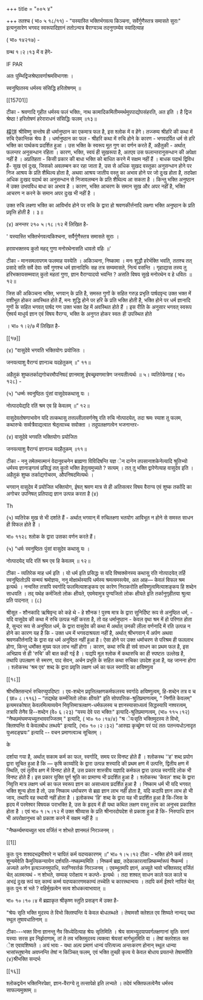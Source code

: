 +++
title = "००५ ४"

+++
ततश्च ( भा० ५ १८/११) - "यस्यास्ति भक्तिर्भगवत्य किञ्चना, सर्वेर्गुणैस्तत्र समासते सुराः" इत्यनुसारेण भगवद स्वरूपादिज्ञानं ततोऽन्यत्र बैराग्यञ्च तदनुगाम्येव स्यादित्याह 

( भा० १४२१७) - 

ग्रन्थ १।२।१३ में व हेंगे- 

IF PAR 

अतः पुम्भिद्विजश्रेष्ठावर्णाश्रमविभागशः । 

स्वनुष्ठितस्य धर्मस्य संसिद्धि हरितोषणम् ॥ 

[[15701]]

टीका - श्रवणादि गृहीत धर्मस्य फलं भक्तिः, नाथ कामादिकमितीममर्थमुपपाद्योपसंहरति, अत इति । है द्विज श्रेष्ठा ! हरितोषणं हरेराराधनं संसिद्धिः फलम् ॥१३॥ 

檬饼 श्रीविष्णु सन्तोष ही धर्मानुष्ठान का एकमात्र फल है, इस श्लोक में व हेंगे। तज्जम्य श्रीहरि की कथा में रुचि ऐकान्तिक श्रेयः है । धर्मानुष्ठान का फल - श्रीहरि कथा में रुचि होने के कारण - भगवदर्पित धर्म से हरि भक्ति का पार्थकय प्रदर्शित हुआ । उस भक्ति के स्वरूप मूत गुण का वर्णन करते हैं, अहैतुकी - अर्थात् फलन्तर अनुसन्धान रहिता । कारण, भक्ति, स्वयं ही सुखरूपा है, अतएव उस फलान्तरानुसन्धान की अपेक्षा नहीं है । अप्रतिहता - किसी प्रकार की बाधा भक्ति को बाधित करने में सक्षम नहीं हैं । बाधक पदार्थ द्विविध हैं- सुख एवं दुःख, जिसको अवलम्बन कर रहा जाता है, उस से अधिक सुखद वस्तुका अनुसन्धान होने पर निज आश्रय के प्रति शैथिल्य होता है, अथवा आश्रय जातीय वस्तु का अभाव होने पर जो दुःख होता है, तदपेक्षा अधिक दुःखद पदार्थ का अनुसन्धान से निजावलम्बन के प्रति शैथिल्य आ सकता है । किन्तु भक्ति अनुष्ठान में उक्त उभयविध बाधा का अभाव है । कारण, भक्ति आचरण के समान सुख और अपर नहीं है, भक्ति आचरण न करने के समान अपर दुःख भी नहीं है । 

उक्त रुचि लक्ष्णा भक्ति का आविर्भाव होने पर रुचि के द्वारा हो श्रवणकीर्त्तनादि लक्ष्णा भक्ति अनुष्ठान के प्रति प्रवृत्ति होती है । ३॥ 

(४) अनन्तर २१० ५।१८।१२ में लिखित है- 

' यस्यास्ति भक्तिर्भगवत्यकिश्चना, सर्वैर्गुणैस्तत्र समासते सुराः । 

हरावभक्तस्य कुतो महद् गुणा मनोरथेनासति धावतो वहिः ॥' 

टीका - मानसमलापगम फलमाह यस्येति । अकिञ्चना, निष्कामा । मनः शुद्धौ हरेर्भक्ति भवति, ततश्च तत् प्रसादे सति सर्वे देवाः सर्वे गुणश्च धर्म ज्ञानादिभिः सह तत्र सम्यमासते, नित्यं वसन्ति । गृहाद्यास तस्य तु हरिभक्तयसम्मवात् कुतो महतां गुणा, ज्ञान वैराग्यादयो भवन्ति ? असति विषय सुखे मनोरथेन व हे धवितः ॥१२॥ 

जिस की अकिञ्चना भक्ति, भगवान् के प्रति है, समस्त गुणों के सहित गरुड़ प्रभृति पार्षदवृन्द उक्त भक्त में वशीभूत होकर अवस्थित होते हैं, मनः शुद्धि होने पर हरि के प्रति भक्ति होती है, भक्ति होने पर धर्म ज्ञानादि गुणों के सहित भगवत् पार्षद गण उक्त भक्त देह में अवस्थित होते हैं । इस रीति के अनुसार भगवत् स्वरूप ऐश्वर्य माधुर्य ज्ञान एवं विषय वैराग्य, भक्ति के अनुगत होकर स्वतः ही उपस्थित होते 

। भा० १।२/७ में लिखित है- 



[[१७]]

(४) "वासुदेवे भगवति भक्तियोगः प्रयोजितः । 

जनयत्याशु वैराग्यं ज्ञानञ्च यदहेतुकम् ॥" ११॥ 

अहैतुकं शुष्कतर्काद्यगोचरमौपनिषदं ज्ञानमाशु ईषच्छ्रवणमात्रेण जनयतीत्यर्थः ॥ ५। व्यतिरेकेणाह ( भा० १२८) - 

(५) “धर्म्मः स्वनुष्ठितः पुंसां वासुदेवकथासु यः । 

नोत्पादयेद्यदि रतिं श्रम एव हि केवलम् ॥” १२॥ 

वासुदेवतोषणाभावेन यदि तत्कथासु तत्तल्लीलावर्णनेषु रति रुचि नोत्पादयेत्, तदा श्रमः स्याश तु फलम, कथारुचेः सर्व्वत्रैवाद्यत्वात श्रेतृत्वाच्च सवोक्ता । तदुपलक्षणत्वेन भजनान्तर- 

(४) वासुदेवे भगवति भक्तियोगः प्रयोजितः 

जनयत्याशु वैराग्यं ज्ञानञ्च यदहैतुकम् ॥११॥ 

टीका - ननु तमेतमात्मानं वेदानुवचनेन ब्राह्मणा विविदिषन्ति यज्ञ ेन दानेन तपसानाशकेनेत्यादि श्रुतिभ्यो धर्मस्य ज्ञानाङ्गत्वं प्रसिद्धं तत् कुतो भक्ति हेतुत्वमुच्यते ? सत्यम् । तत् तु भक्ति द्वारेणेत्याह वासुदेव इति । अहैतुकं शुष्क तर्काद्यगोचरम, औपनिषदमित्यर्थः । 

भगवान् वासुदेव में प्रयोजित भक्तियोग, ईषत् श्रवण मात्र से ही अतिसत्वर विषय वैराग्य एवं शुष्क तर्कादि का अगोचर उपनिषत् प्रतिपाद्य ज्ञान उत्पन्न करता है (४) 

Th 

(५) व्यतिरेक मुख से भी दर्शाते हैं - अर्थात् भगवान् में रुचिलक्ष्णा भतयोग आविभूत न होने से समस्त साधन ही विफल होते हैं । 

भा० ११२८ श्लोक के द्वारा उसका वर्णन करते हैं। 

(५) "धर्मः स्वनुष्ठितः पुंसां वासुदेव कथासु यः । 

नोत्पादयेद् यदि रतिं श्रम एव हि केवलम् ॥ १२॥ 

टीका - व्यतिरेक माह धर्म इति । यो धर्म इति प्रसिद्धः स यदि विष्वक्सेनस्य कथासु रति नोत्पादयेत् तर्हि स्वनुष्ठितोऽपि सन्मयं श्रमोज्ञयः, ननु मोक्षार्थस्यापि धर्मस्य श्रमत्वमस्त्येव, अत आह— केवलं विफल श्रम इत्यर्थः । नन्वस्ति तत्रापि स्वर्गादि फलमित्याशङ्कय एव कारेण निराकरोति क्षविष्णुत्वमित्याशङ्कय हि शब्देन साधयति । तद् यथेह कर्मजितो लोकः क्षीयते, एवमेवामुत्र पुण्यजितो लोकः क्षीयते इति तर्कानुगृहीतया श्रुत्या प्रति पादनात् । (८) 

श्रीसूत - शौनकादि ऋषिवृन्द को कहे थे - हे शौनक ! पुरुष मात्र के द्वारा सुनिर्दिष्ट रूप से अनुष्ठित धर्म, - यदि वासुदेव की कथा में रुचि उत्पन्न नहीं करता है, तो वह धर्मानुष्ठान - केवल वृथा श्रम में हो परिणत होता है, सुन्दर रूप से अनुष्ठित धर्म, के द्वारा वासुदेव की कथा में अर्थात् उनकी लीला वर्णनादि में रति उत्पन्न न होने का कारण यह है कि - उक्त धम में भगवदाश्रयता नहीं है, अर्थात् श्रीभगवान् में अर्पण अथवा श्रवणकीर्त्तनादि के द्वारा वह धर्म अनुष्ठित नहीं हुआ है। ऐसा होने पर उक्त धर्माचरण से परिश्रम ही फललाभ होगा, किन्तु धर्मोक्त मुख्य फल लाभ नहीं होगा । कारण, कथा रुचि ही सर्व साधन का प्रथम फल है, इस अभिप्राय से ही 'रुचि' की बात कही गई है । यद्यपि मूल श्लोक में कथारुचि का ही स्पष्टतः उल्लेख है, तथापि उपलक्षण से स्मरण, पाद सेवन, अर्चन प्रभृति के सहित कथा रुचिका उपदेश हुआ है, यह जानना होगा । श्लोकस्थ 'श्रम एव' शब्द के द्वारा प्रवृत्ति लक्षण धर्म का फल स्वर्गादि का क्षयिष्णुत्व 

[[१८]] 

श्रीभक्तिसन्दर्भ रुचिरप्युपदिष्टा । एव-शब्देन प्रवृत्तिलक्षणकर्मफलस्य स्वर्गादेः क्षयिष्णुत्वम्, हि-शब्देन तत्र व च ( छा० ८।११६) – “तद्यथेह कर्म्मजितो लोकः क्षीयते" इति सोपपत्तिक-श्रुतिप्रमाणत्वम्, " निर्णीते केवलम्" इत्यमरकोषात् केवलमित्यव्ययेन निवृत्तिमात्रलक्षण-धर्मफलस्य च ज्ञानस्यासाध्यत्वं सिद्धस्यापि नश्वरत्वम्, तत्रापि तेनैव हि--शब्देन (वे० ६।२३) “यस्य देवे परा भक्तिः" इत्यादि-श्रुतिप्रमाणत्वम्, (भा० ११५।१२) “नैष्कम्र्मंघमप्यच्युतभाववज्जितम् " इत्यादि, ( भा० १०।१४/४) "श्र ेयःसृति भक्तिमुदस्य ते विभो, क्लिश्यन्ति ये केवलबोध लब्धये" इत्यादि, (भा० १०।२।३२) "आरुह्य कृच्छ्रेण परं पदं ततः पतन्त्यधोऽनादृत युध्मदङ्घ्रयः” इत्यादि -- वचन प्रमाणत्वञ्च सूचितम् । 

के 

दर्शाया गया है, अर्थात् सकाम कर्म का फल, स्वर्गादि, समय पर विनष्ट होते हैं । श्लोकस्थ ''ह' शब्द प्रयोग द्वारा सूचित हुआ है कि — कृषि कार्य्यादि के द्वारा उत्पन्न शस्यादि की प्रथम क्षण में उत्पत्ति, द्वितीय क्षण में स्थिति, एवं तृतीय क्षण में विनष्ट होते हैं, उस प्रकार शास्त्रीय यज्ञादि कर्मफल द्वारा उत्पन्न स्वर्गादि लोक भी विनष्ट होते हैं। इस प्रकार युक्ति पूर्ण श्रुति का प्रामाण्य भी प्रदर्शित हुआ है । श्लोकस्थ 'केवल' शब्द के द्वारा निवृत्ति मात्र लक्षण धर्म का फल स्वरूप ज्ञान का असाध्यत्व प्रदर्शित हुआ है । निष्काम धर्म भी यदि भगवत् भक्ति शून्य होता है तो, उस निष्काम धर्माचरण से ब्रह्म ज्ञान लाभ नहीं होता है, यदि कदापि ज्ञान लाभ हो भी जाय, तथापि वह स्थायी नहीं होता है । इलोकस्थ 'हि' शब्द के द्वारा यह भी प्रदर्शित हुआ है कि-जिस के हृदय में परमेश्वर विषयक पराभक्ति है, उस के हृदय में ही यथा कथित लक्षण वस्तु तत्त्व का अनुभव प्रकाशित होता है । एवं भा० १।५।१२ में उक्त श्रीव्यास के प्रति श्रीनारदोपदेश से प्रकाश हुआ है कि- निरुपाधि ज्ञान भी अपरोक्षानुभव को प्रकाश करने में सक्षम नहीं है ॥ 

"नैष्कर्म्यमप्यच्युत भाव वर्जितं न शोभते ज्ञानमलं निरञ्जनम् । 

[[1]]

कुतः पुनः शश्वदभद्रमीश्वरे न चापितं कर्म यदप्यकारणम् ॥” भा० १।५।१२ टीका - भक्ति होने कर्म तावत् शून्यमेवेति कैमुत्यिकन्यायेन दर्शयति-नष्कम्र्म्यमिति । निष्कर्म ब्रह्म, तदेकाकारत्वान्निष्कर्म्मारूपं नैष्कर्म्य । अज्यते अनेन इत्यञ्जनमुपाधि, स्तग्निवर्त्तकं निरञ्जनम् । एवम्भूतमपि ज्ञानं, अच्युते भावो भक्तिस्तद् वर्जितं चेत् अलमत्यथं - न शोभते, सम्यक् परोक्षाय न कल्प्ते- इत्यर्थः । तदा शश्वत् साधन काले फल काले च अभद्रं दुःख रूपं यत् काम्यं कर्म्म यदप्यकारणमकाम्यं तच्चेति च कारस्थान्वयः । तदपि कर्म ईश्वरे नापितं चेत् कुतः पुनः शं भते ? वहिर्मुखत्वेन सत्व शोधकत्वाभावात् ॥ 

भा० १०।१०।४ में ब्रह्माकृत श्रीकृष्ण स्तुति प्रसङ्ग में उक्त है- 

"श्रेयः सृति भक्ति मुदस्य ते विभो क्लिश्यन्ति ये केवल बोधलब्धते । तेषामसौ क्लेशल एव शिष्यते नान्यद् यथा स्थूल तुषावधातिनाम् ॥ 

टीका---भक्त विना ज्ञानन्तु नैव सिध्येदित्याह श्रेयः सृतिमिति । श्रेय सामभ्युदयापवर्गलक्षणानां सृतिः सरणं यस्याः सरस इव निर्झराणाम्, तां ते तव भक्तिमुदस्य त्यक्त्वा श्रेयसां मार्गभूतमिति वा । तेषां क्लरेशलः क्ल ेश एवावशिष्यते । अयं भावः - यथा अल्प प्रमाणं धान्यं परित्यज्य अन्तःकरण होनान् स्थूल धान्या भासांस्तुषानेव अवघ्नन्ति तेषां न किञ्चित् फलम्, एवं भक्ति तुच्छी कृत्य ये केवल बोधाय प्रयतन्ते तेषामपीति (४)श्रीभक्ति सन्दर्भः 

[[१६]]

श्लोकद्वयेन भक्तिनिरपेक्षा, ज्ञान-वैराग्ये तु तत्सापेक्षे इति लभ्यते । तदेवं भक्तिफलत्वेनैव धर्मस्य साफल्यमुक्तम् ॥ 
